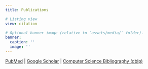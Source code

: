 ```yaml
---
title: Publications

# Listing view
view: citation

# Optional banner image (relative to `assets/media/` folder).
banner:
  caption: ''
  image: ''
---
```


[PubMed](https://www.ncbi.nlm.nih.gov/myncbi/1nyJo6FKz4K5k/bibliography/public/) | [Google Scholar](https://scholar.google.ca/citations?hl=en&user=5A37xOcAAAAJ) | [Computer Science Bibliography (dblp)](http://dblp.uni-trier.de/pers/hd/s/Shrestha:Raunak.html)
